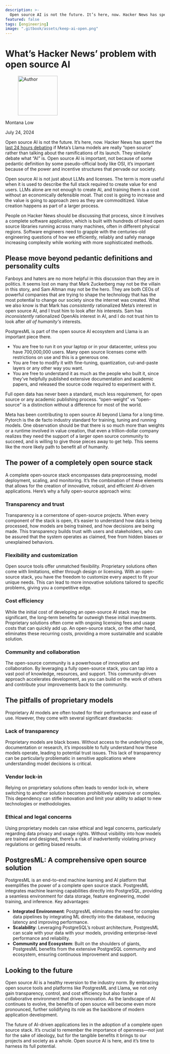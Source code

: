 ```yaml
---
description: >-
  Open source AI is not the future. It’s here, now. Hacker News has spent the last 24 hours debating if Meta’s Llama models are really “open source” rather than talking about the ramifications of its launch.
featured: false
tags: [engineering]
image: ".gitbook/assets/keep-ai-open.png"
---
```


# What’s Hacker News’ problem with open source AI

<div align="left">

<figure><img src=".gitbook/assets/montana.jpg" alt="Author" width="125"><figcaption></figcaption></figure>

</div>

Montana Low

July 24, 2024

Open source AI is not the future. It’s here, now. Hacker News has spent the [last 24 hours debating](https://news.ycombinator.com/item?id=41046773) if Meta’s Llama models are really “open source” rather than talking about the ramifications of its launch. They similarly debate what “AI” is. Open source AI is important, not because of some pedantic definition by some pseudo-official body like OSI, it’s important because of the power and incentive structures that pervade our society.

Open source AI is not just about LLMs and licenses. The term is more useful when it is used to describe the full stack required to create value for end users. LLMs alone are not enough to create AI, and training them is a cost without an economically defensible moat. That cost is going to increase and the value is going to approach zero as they are commoditized. Value creation happens as part of a larger process.

People on Hacker News should be discussing that process, since it involves a complete software application, which is built with hundreds of linked open source libraries running across many machines, often in different physical regions. Software engineers need to grapple with the centuries-old engineering questions of how we efficiently, reliably and safely manage increasing complexity while working with more sophisticated methods.

## Please move beyond pedantic definitions and personality cults

Fanboys and haters are no more helpful in this discussion than they are in politics. It seems lost on many that Mark Zuckerberg may not be the villain in this story, and Sam Altman may not be the hero. They are both CEOs of powerful companies that are trying to shape the technology that has the most potential to change our society since the internet was created. What we also know is that Mark has _consistently_ rationalized Meta’s interest in open source AI, and I trust him to look after _his_ interests. Sam has _inconsistently_ rationalized OpenAIs interest in AI, and I do not trust him to look after _all of humanity's_ interests.

PostgresML is part of the open source AI ecosystem and Llama is an important piece there.

- You are free to run it on your laptop or in your datacenter, unless you have 700,000,000 users. Many open source licenses come with restrictions on use and this is a generous one.
- You are free to modify it with fine-tuning, quantization, cut-and-paste layers or any other way you want.
- You are free to understand it as much as the people who built it, since they’ve helpfully published extensive documentation and academic papers, and released the source code required to experiment with it.

Full open data has never been a standard, much less requirement, for open source or any academic publishing process. “open-weight” vs “open-source” is a distinction without a difference for most of the world.

Meta has been contributing to open source AI beyond Llama for a long time. Pytorch is the de facto industry standard for training, tuning and running models. One observation should be that there is so much more than weights or a runtime involved in value creation, that even a trillion-dollar company realizes they need the support of a larger open source community to succeed, and is willing to give those pieces away to get help. This seems like the more likely path to benefit all of humanity.

## The power of a completely open source stack

A complete open-source stack encompasses data preprocessing, model deployment, scaling, and monitoring. It’s the combination of these elements that allows for the creation of innovative, robust, and efficient AI-driven applications. Here’s why a fully open-source approach wins:

### Transparency and trust

Transparency is a cornerstone of open-source projects. When every component of the stack is open, it’s easier to understand how data is being processed, how models are being trained, and how decisions are being made. This transparency builds trust with users and stakeholders, who can be assured that the system operates as claimed, free from hidden biases or unexplained behaviors.

### Flexibility and customization

Open source tools offer unmatched flexibility. Proprietary solutions often come with limitations, either through design or licensing. With an open-source stack, you have the freedom to customize every aspect to fit your unique needs. This can lead to more innovative solutions tailored to specific problems, giving you a competitive edge.

### Cost efficiency

While the initial cost of developing an open-source AI stack may be significant, the long-term benefits far outweigh these initial investments. Proprietary solutions often come with ongoing licensing fees and usage costs that can quickly add up. An open-source stack, on the other hand, eliminates these recurring costs, providing a more sustainable and scalable solution.

### Community and collaboration

The open-source community is a powerhouse of innovation and collaboration. By leveraging a fully open-source stack, you can tap into a vast pool of knowledge, resources, and support. This community-driven approach accelerates development, as you can build on the work of others and contribute your improvements back to the community.

## The pitfalls of proprietary models
Proprietary AI models are often touted for their performance and ease of use. However, they come with several significant drawbacks:

### Lack of transparency

Proprietary models are black boxes. Without access to the underlying code, documentation or research, it’s impossible to fully understand how these models operate, leading to potential trust issues. This lack of transparency can be particularly problematic in sensitive applications where understanding model decisions is critical.

### Vendor lock-in

Relying on proprietary solutions often leads to vendor lock-in, where switching to another solution becomes prohibitively expensive or complex. This dependency can stifle innovation and limit your ability to adapt to new technologies or methodologies.

### Ethical and legal concerns

Using proprietary models can raise ethical and legal concerns, particularly regarding data privacy and usage rights. Without visibility into how models are trained and designed, there’s a risk of inadvertently violating privacy regulations or getting biased results.

## PostgresML: A comprehensive open source solution

PostgresML is an end-to-end machine learning and AI platform that exemplifies the power of a complete open source stack. PostgresML integrates machine learning capabilities directly into PostgreSQL, providing a seamless environment for data storage, feature engineering, model training, and inference.
Key advantages:

- **Integrated Environment**: PostgresML eliminates the need for complex data pipelines by integrating ML directly into the database, reducing latency and improving performance.
- **Scalability**: Leveraging PostgreSQL’s robust architecture, PostgresML can scale with your data with your models, providing enterprise-level performance and reliability.
- **Community and Ecosystem**: Built on the shoulders of giants, PostgresML benefits from the extensive PostgreSQL community and ecosystem, ensuring continuous improvement and support.

## Looking to the future

Open source AI is a healthy reversion to the industry norm. By embracing open source tools and platforms like PostgresML and Llama, we not only gain transparency, control, and cost efficiency but also foster a collaborative environment that drives innovation. As the landscape of AI continues to evolve, the benefits of open source will become even more pronounced, further solidifying its role as the backbone of modern application development.

The future of AI-driven applications lies in the adoption of a complete open source stack. It’s crucial to remember the importance of openness—not just for the sake of ideology, but for the tangible benefits it brings to our projects and society as a whole. Open source AI is here, and it’s time to harness its full potential.

